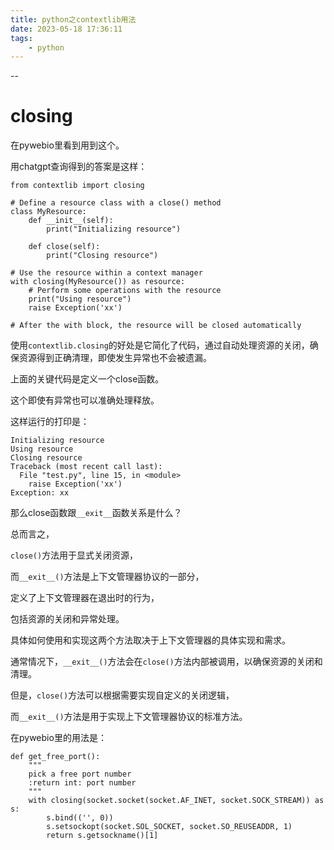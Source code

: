 ```yaml
---
title: python之contextlib用法
date: 2023-05-18 17:36:11
tags:
	- python
---
```


--

# closing

在pywebio里看到用到这个。

用chatgpt查询得到的答案是这样：

```
from contextlib import closing

# Define a resource class with a close() method
class MyResource:
    def __init__(self):
        print("Initializing resource")

    def close(self):
        print("Closing resource")

# Use the resource within a context manager
with closing(MyResource()) as resource:
    # Perform some operations with the resource
    print("Using resource")
    raise Exception('xx')

# After the with block, the resource will be closed automatically
```

使用`contextlib.closing`的好处是它简化了代码，通过自动处理资源的关闭，确保资源得到正确清理，即使发生异常也不会被遗漏。

上面的关键代码是定义一个close函数。

这个即使有异常也可以准确处理释放。

这样运行的打印是：

```
Initializing resource
Using resource
Closing resource
Traceback (most recent call last):
  File "test.py", line 15, in <module>
    raise Exception('xx')
Exception: xx
```

那么close函数跟`__exit__`函数关系是什么？

总而言之，

`close()`方法用于显式关闭资源，

而`__exit__()`方法是上下文管理器协议的一部分，

定义了上下文管理器在退出时的行为，

包括资源的关闭和异常处理。

具体如何使用和实现这两个方法取决于上下文管理器的具体实现和需求。



通常情况下，`__exit__()`方法会在`close()`方法内部被调用，以确保资源的关闭和清理。

但是，`close()`方法可以根据需要实现自定义的关闭逻辑，

而`__exit__()`方法是用于实现上下文管理器协议的标准方法。



在pywebio里的用法是：

```
def get_free_port():
    """
    pick a free port number
    :return int: port number
    """
    with closing(socket.socket(socket.AF_INET, socket.SOCK_STREAM)) as s:
        s.bind(('', 0))
        s.setsockopt(socket.SOL_SOCKET, socket.SO_REUSEADDR, 1)
        return s.getsockname()[1]
```

